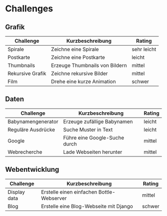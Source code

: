 
# Challenges

## Grafik

| Challenge | Kurzbeschreibung | Rating |
|-----------|------------------|--------|
| Spirale | Zeichne eine Spirale | sehr leicht |
| Postkarte | Zeichne eine Postkarte | leicht |
| Thumbnails | Erzeuge Thumbnails von Bildern | mittel |
| Rekursive Grafik | Zeichne rekursive Bilder | mittel |
| Film | Drehe eine kurze Animation | schwer |

## Daten

| Challenge | Kurzbeschreibung | Rating |
|-----------|------------------|--------|
| Babynamengenerator | Erzeuge zufällige Babynamen | leicht |
| Reguläre Ausdrücke | Suche Muster in Text | leicht |
| Google | Führe eine Google-Suche durch | mittel |
| Webrecherche | Lade Webseiten herunter | mittel |

## Webentwicklung

| Challenge | Kurzbeschreibung | Rating |
|-----------|------------------|--------|
| Display data | Erstelle einen einfachen Bottle-Webserver | mittel |
| Blog | Erstelle eine Blog-Webseite mit Django | schwer | 
